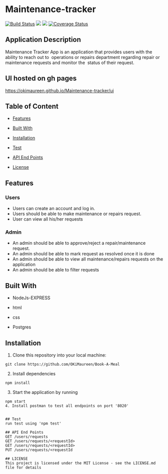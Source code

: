 # Maintenance-tracker
[![Build Status](https://travis-ci.org/OKiMaureen/Maintenance-tracker.svg?branch=develop)](https://travis-ci.org/OKiMaureen/Maintenance-tracker)
<a href="https://codeclimate.com/github/OKiMaureen/Maintenance-tracker/maintainability"><img src="https://api.codeclimate.com/v1/badges/225b5d371a7731f835b7/maintainability" /></a>
<a href="https://codeclimate.com/github/OKiMaureen/Maintenance-tracker/test_coverage"><img src="https://api.codeclimate.com/v1/badges/225b5d371a7731f835b7/test_coverage" /></a>
<a href='https://coveralls.io/github/OKiMaureen/Maintenance-tracker'><img src='https://coveralls.io/repos/github/OKiMaureen/Maintenance-tracker/badge.svg' alt='Coverage Status' /></a>


## Application Description
Maintenance Tracker App is an application that provides users with the ability to reach out to  operations or repairs department regarding repair or maintenance requests and monitor the  status of their request. 

## UI hosted on gh pages
https://okimaureen.github.io/Maintenance-tracker/ui


## Table of Content
* [Features](#features)
 
 * [Built With](#built-with)
 
 * [Installation](#installation)
 
 * [Test](#test)
 
 * [API End Points](#api-end-points)
 
 * [License](#lincense)

 ## Features

 ### Users
 * Users can create an account and log in.
 * Users should be able to make maintenance or repairs request.
 * User can view all his/her requests 
 
 ### Admin
 * An admin should be able to approve/reject a repair/maintenance request.    
 * An admin should be able to mark request as resolved once it is done
 * An admin should be able to view all maintenance/repairs requests on the application
 * An admin should be able to filter requests  
 
 ## Built With

* NodeJs-EXPRESS

* html

* css

* Postgres

## Installation
1. Clone this repository into your local machine:
```
git clone https://github.com/OKiMaureen/Book-A-Meal
```
2. Install dependencies
```
npm install
```
3. Start the application by running
```
npm start
4. Install postman to test all endpoints on port '8020'


## Test
run test using 'npm test'

## API End Points
GET /users/requests
GET /users/requests/<requestId>
GET /users/requests/<requestId>
PUT /users/requests/<requestId

## LICENSE
This project is licensed under the MIT License - see the LICENSE.md file for details
